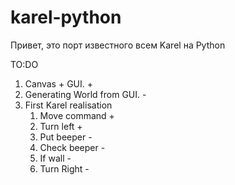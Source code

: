 # karel-python
Привет, это порт известного всем Karel на Python

TO:DO
1. Canvas + GUI. 			 +
2. Generating World from GUI.		 -
3. First Karel realisation
	1. Move command			 +
	2. Turn left			 +
	3. Put beeper			 -
	4. Check beeper			 -
	5. If wall			 -
	6. Turn Right			 -


